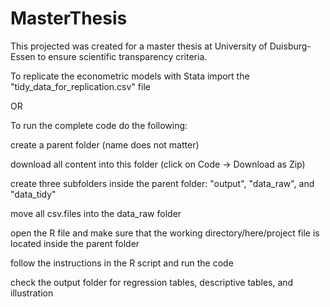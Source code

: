 # MasterThesis

This projected was created for a master thesis at University of Duisburg-Essen to ensure scientific transparency criteria.

To replicate the econometric models with Stata import the "tidy_data_for_replication.csv" file

OR

To run the complete code do the following:

create a parent folder (name does not matter)

download all content into this folder (click on Code -> Download as Zip)

create three subfolders inside the parent folder: "output", "data_raw", and "data_tidy"

move all csv.files into the data_raw folder

open the R file and make sure that the working directory/here/project file is located inside the parent folder

follow the instructions in the R script and run the code

check the output folder for regression tables, descriptive tables, and illustration
